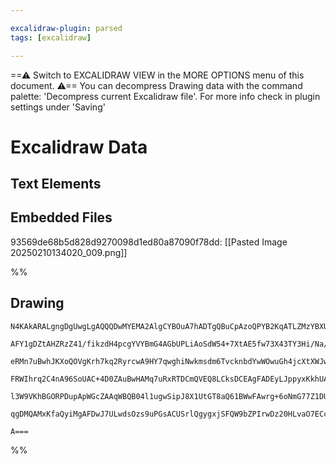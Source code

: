 ```yaml
---

excalidraw-plugin: parsed
tags: [excalidraw]

---
```

==⚠  Switch to EXCALIDRAW VIEW in the MORE OPTIONS menu of this document. ⚠== You can decompress Drawing data with the command palette: 'Decompress current Excalidraw file'. For more info check in plugin settings under 'Saving'


# Excalidraw Data

## Text Elements
## Embedded Files
93569de68b5d828d9270098d1ed80a87090f78dd: [[Pasted Image 20250210134020_009.png]]

%%
## Drawing
```compressed-json
N4KAkARALgngDgUwgLgAQQQDwMYEMA2AlgCYBOuA7hADTgQBuCpAzoQPYB2KqATLZMzYBXUtiRoIACyhQ4zZAHoFAc0JRJQgEYA6bGwC2CgF7N6hbEcK4OCtptbErHALRY8RMpWdx8Q1TdIEfARcZgRmBShcZQUebQAObQBGGjoghH0EDihmbgBtcDBQMBKIEm4IAHFCADUAUQArAEUAYRrCAEEoTCNROBaAIQB1bAAWVJLIWEQKwn1opH5SzG5n

AFY1gDZtAHZRzZ41/fikzdH4pcgYVYBmG4AGbUPLiAoSdW54+7XtAE5fw73X43TY3Hi/Na/F6SBCEZTSbjne4vazKYLcZGFARQUhsADWCBabHwbFIFRx1mYcFwgWyE1Kmlw2DxylxQg4xCJJLJEgpHCpNKyUHpkAAZoR8PgAMqwdESQQeEUQZg4/EIIbvSTcPhY5WqgkymBy9AK8ovNnwjjhXJoJIvNjU7Bqa62+6YyYQVnCOAASWINtQeQAui9R

eRMn7uBwhJKXoQOVgKrh7kq2RyrcwA9HY7qwghiNwkmsdm6TvcknbdYwWOwuGh4jcXtXWJwAHKcMSF0E7X7l36jKG6wjMAAi6Sg+e4ooIYRemmEHLqwUy2SzMfwLyEcGIuAnBdtOxuvySO02J3ix8HHqIHDxUfXLxJzMnaGn+FnuaiUCEAYgiA58bKEq4rBJGEjAlsvzEAgZ6aGsxDxDw8TEACJZAshST5l8uDxCWvaijsyEFi8zDuOIgZYmAlaT

FRWIhrq2C4nA96SoUAC+4D0ZAuBwHAMq7uRxRTDCmQVEQ8LCksDCEAgFADEyLJppyxKkhUADEoqaVp9IQNgIi0lAPoTvoMq4gSXKqRIamYTZiyFLp+lCkZGTycyXrssp3LkuQ/LUgZOl6aQBnOfoABiErSrK5HKsSZr2YFwXGaZaoasQHxoDqpQJU5SX6gghrGjFipSdl2QhQASsIlrWoWJWOWVxkAPKOs6hZunVQU5RkoWcFAoW4PoEouqgawdY

l3W9VKhBGORPDupApWGcZAAqWBQB04l1ugwSipJ8X1UtGT8aQ61BWwFAwrg+6oNmG77Z1DUZHUHIdGdF0hNdEA0riVBjV1+ivT9y3wNFSk6aRuKSgAGp89xxCeZwlms8SITcayZQIjHEvgACa3AHL82ijEjKM8Gj4KjNRkBGGwBjcEJkD0AQQjkY8OxrOxf2PfolUeRmv5g1JrIkFNM3avNnqkCLE7MWgo32cLxAALJsNBz24JowTXW+H6lIrFk8

qgDMQAMxKfaQyiMgAFDwJ7ULwdsOzs9uPGsACUSrlQgygxjSFQW9bZPIrwDz20HLvaO7ECc/dBnJQSzVQLWa45qUYYDQgXsJlLHBAWgxtZBrWvcDiLMvNgRCy6gpcIC8HAZyXpBl7qwhQDe5E1zHpR2A0CDYDkUr13AKtq/XmsvqgOu1/ZTJJ4wy20/g9O6tM0VhME/e1kqekqgYwMzGgt2Pmwz7azO0/XqE62b/Pi8sfg7HgGx/AQCB4T0xxbFA

A===
```
%%